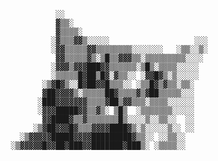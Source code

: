                ░░                                           
               ▓▒▒░                                         
               ▓▒▒▒▒░                                       
              ░▓▒▒▒▓▓▒░░░░░                   ░░░           
              ░▓▓▒▒▒▒▒▓▓▒▒▒▒▒▒▒▒░░░░░░░   ░▒▒░░▒░           
               ▓▓▒▒▒▒▒▓▒░▒█▒▒▓▓▓▒▒░▒▒▒▒▒▒▒▒▒░░░░            
              ░▓▓▓▒▓▓▓███▓▓▒▒▒▒▒▒░▒█▒░▒▒▒▒░░░░░             
              ░▒▒▒▒▒█▓██▒█▓░▓▒▒░░ ░▓▓█▓▒░▒░░░░░             
            ░▒▓█▓▒░░█▓██▓▓█▒▒▒░░ ░▒▒█▓▒▓▒▒░▒▒░              
            ▓██▓▓▓▓▒░▒▒▒▒▒██▓▒▒▒▒▓▒▓██▒▒▒▒▒░░░              
           ░███▓▓▓▓▓▓▓▒▒▒▒▓██▒▓▓▒▒▒░▒▒▒▒░░░░░░              
           ░▓▓▓█████▓▓▒▒▓▒░ ▒█▒  ░▒▒▒▒▒▒▒░░░░░              
            ▓▓████▓▒▒▓▒▒▒▒▒▒▒█▒░░░░▒░░▒▒░░  ░░              
          ░▒▓██▓▓▓█▓▒▒▒▓▓▓▓████▓▒░▒░░░░░▒░░ ░░              
       ░▒▓▓▓▓▓█████▓▓▓▓█████████▓▒▒░░ ░░▒▒░░                
     ░▒▓▓▓▓▓█▓▓██▓███▓▓███████▓███▒░ ░▒▒▒▒░░                
                 
